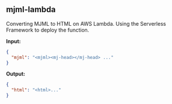 ## mjml-lambda

Converting MJML to HTML on AWS Lambda. Using the Serverless Framework to deploy the function.

**Input:**

````json
{
  "mjml": "<mjml><mj-head></mj-head> ..."
}
````

**Output:**

```json
{
  "html": "<html>..."
}
```
